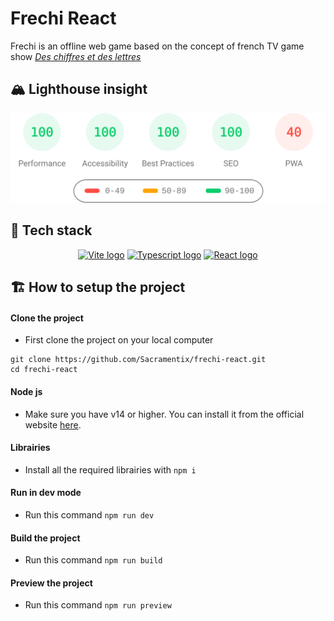# Frechi React

Frechi is an offline web game based on the concept of french TV game show *<a href="https://en.wikipedia.org/wiki/Des_chiffres_et_des_lettres">Des chiffres et des lettres</a>*

## 🏔️ Lighthouse insight

<p align="center">
	<a href="https://htmlpreview.github.io/?https://github.com/Sacramentix/frechi-react/blob/master/.github/lighthouse_results/mobile/frechi_react_netlify_app.html" title="Click to see full detail">
		<img src=".github/lighthouse_results/mobile/pagespeed.svg">
	</a>
 
</p>

## 🚀 Tech stack

<p align="center">
  <a href="https://vitejs.dev" title="Vite"><img width=32 height=32 src="https://vitejs.dev/logo.svg" alt="Vite logo"></a>
	<a href="https://www.typescriptlang.org" title="Typescript"><img width=32 height=32 src="https://upload.wikimedia.org/wikipedia/commons/4/4c/Typescript_logo_2020.svg" alt="Typescript logo"></a> 
 	<a href="https://reactjs.org" title="React"><img width=32 height=28 src="https://upload.wikimedia.org/wikipedia/commons/thumb/a/a7/React-icon.svg/220px-React-icon.svg.png" alt="React logo"></a> 
</p>

## 🏗️ How to setup the project

#### Clone the project
- First clone the project on your local computer
```
git clone https://github.com/Sacramentix/frechi-react.git
cd frechi-react
```

#### Node js
- Make sure you have v14 or higher. You can install it from the official website [here](https://nodejs.org).

#### Librairies
- Install all the required librairies with 
```npm i```

#### Run in dev mode
- Run this command
```npm run dev```

#### Build the project
- Run this command
```npm run build```

#### Preview the project
- Run this command
```npm run preview```



